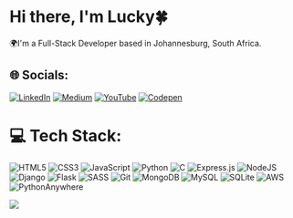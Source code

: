 # Hi there, I'm Lucky🍀
🌍I'm a Full-Stack Developer based in Johannesburg, South Africa.<br>

## 🌐 Socials:
[![LinkedIn](https://img.shields.io/badge/LinkedIn-%230077B5.svg?logo=linkedin&logoColor=white)](https://linkedin.com/in/lucky-nkosi-89abb3276) [![Medium](https://img.shields.io/badge/Medium-12100E?logo=medium&logoColor=white)](https://medium.com/@nkosi.s.lucky) [![YouTube](https://img.shields.io/badge/YouTube-%23FF0000.svg?logo=YouTube&logoColor=white)](https://youtube.com/@LuckyNkosi-c0ded) [![Codepen](https://img.shields.io/badge/Codepen-000000?style=for-the-badge&logo=codepen&logoColor=white)](https://codepen.io/RBLucky) 

# 💻 Tech Stack:
![HTML5](https://img.shields.io/badge/html5-%23E34F26.svg?style=flat&logo=html5&logoColor=white) ![CSS3](https://img.shields.io/badge/css3-%231572B6.svg?style=flat&logo=css3&logoColor=white) ![JavaScript](https://img.shields.io/badge/javascript-%23323330.svg?style=flat&logo=javascript&logoColor=%23F7DF1E) ![Python](https://img.shields.io/badge/python-3670A0?style=flat&logo=python&logoColor=ffdd54) ![C](https://img.shields.io/badge/c-%2300599C.svg?style=flat&logo=c&logoColor=white) ![Express.js](https://img.shields.io/badge/express.js-%23404d59.svg?style=flat&logo=express&logoColor=%2361DAFB) ![NodeJS](https://img.shields.io/badge/node.js-6DA55F?style=flat&logo=node.js&logoColor=white) ![Django](https://img.shields.io/badge/django-%23092E20.svg?style=flat&logo=django&logoColor=white) ![Flask](https://img.shields.io/badge/flask-%23000.svg?style=flat&logo=flask&logoColor=white) ![SASS](https://img.shields.io/badge/SASS-hotpink.svg?style=flat&logo=SASS&logoColor=white) ![Git](https://img.shields.io/badge/git-%23F05033.svg?style=flat&logo=git&logoColor=white) ![MongoDB](https://img.shields.io/badge/MongoDB-%234ea94b.svg?style=flat&logo=mongodb&logoColor=white) ![MySQL](https://img.shields.io/badge/mysql-4479A1.svg?style=flat&logo=mysql&logoColor=white) ![SQLite](https://img.shields.io/badge/sqlite-%2307405e.svg?style=flat&logo=sqlite&logoColor=white) ![AWS](https://img.shields.io/badge/AWS-%23FF9900.svg?style=flat&logo=amazon-aws&logoColor=white) ![PythonAnywhere](https://img.shields.io/badge/pythonanywhere-%232F9FD7.svg?style=flat&logo=pythonanywhere&logoColor=151515)

![](https://github-readme-stats.vercel.app/api/top-langs/?username=RBLucky&theme=default&hide_border=false&include_all_commits=true&count_private=true&layout=compact)
<!-- Proudly created with GPRM ( https://gprm.itsvg.in ) -->
